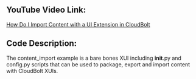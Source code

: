 ## YouTube Video Link:

[How Do I Import Content with a UI Extension in CloudBolt](https://youtu.be/n07rWYgiCW8)

## Code Description:
The content_import example is a bare bones XUI including __init__.py and config.py scripts that can be used to package, export and import content with CloudBolt XUIs. 
